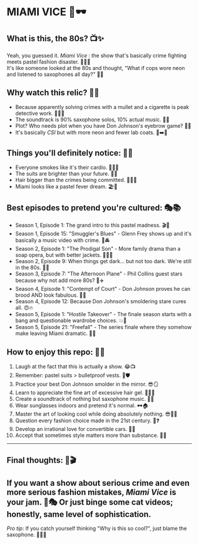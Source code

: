 # MIAMI VICE 🌴🕶️

## What is this, the 80s? 📺✨
Yeah, you guessed it. *Miami Vice* : the show that's basically crime fighting meets pastel fashion disaster. 👮‍♂️💖  
It's like someone looked at the 80s and thought, "What if cops wore neon and listened to saxophones all day?" 🎷🌈

## Why watch this relic? 🤔💎
- Because apparently solving crimes with a mullet and a cigarette is peak detective work. 🚬💇‍♂️
- The soundtrack is 90% saxophone solos, 10% actual music. 🎵🎷
- Plot? Who needs plot when you have Don Johnson's eyebrow game? 🤨✨
- It's basically *CSI* but with more neon and fewer lab coats. 🔬➡️🌈

## Things you'll definitely notice: 👀📝
- Everyone smokes like it's their cardio. 🚬🏃‍♂️
- The suits are brighter than your future. 🌟👔
- Hair bigger than the crimes being committed. 💇‍♀️🔫
- Miami looks like a pastel fever dream. 🏖️🎨

## Best episodes to pretend you're cultured: 🎭📚

- Season 1, Episode 1: The grand intro to this pastel madness. 🎬🌈
- Season 1, Episode 15: "Smuggler's Blues" - Glenn Frey shows up and it's basically a music video with crime. 🎸🚔
- Season 2, Episode 1: "The Prodigal Son" - More family drama than a soap opera, but with better jackets. 👨‍👦👔
- Season 2, Episode 9: When things get dark... but not too dark. We're still in the 80s. 🌙✨
- Season 3, Episode 7: "The Afternoon Plane" - Phil Collins guest stars because why not add more 80s? 🥁✈️
- Season 4, Episode 1: "Contempt of Court" - Don Johnson proves he can brood AND look fabulous. 😤💅
- Season 4, Episode 12: Because Don Johnson's smoldering stare cures all. 😍🔥
- Season 5, Episode 1: "Hostile Takeover" - The finale season starts with a bang and questionable wardrobe choices. 💥👗
- Season 5, Episode 21: "Freefall" - The series finale where they somehow make leaving Miami dramatic. 🌴😭
  
## How to enjoy this repo: 🎉📖
1. Laugh at the fact that this is actually a show. 😂📺
2. Remember: pastel suits > bulletproof vests. 👔🛡️
3. Practice your best Don Johnson smolder in the mirror. 😎🪞
4. Learn to appreciate the fine art of excessive hair gel. 💇‍♂️✨
5. Create a soundtrack of nothing but saxophone music. 🎷🎵
6. Wear sunglasses indoors and pretend it's normal. 🕶️🏠
7. Master the art of looking cool while doing absolutely nothing. 😎🧘‍♂️
8. Question every fashion choice made in the 21st century. 👗❓
9. Develop an irrational love for convertible cars. 🚗💨
10. Accept that sometimes style matters more than substance. 💅🎨
---
## Final thoughts: 💭🎬
If you want a show about serious crime and even more serious fashion mistakes, *Miami Vice* is your jam. 🍓🎭 Or just binge some cat videos; honestly, same level of sophistication.
---
*Pro tip:* If you catch yourself thinking "Why is this so cool?", just blame the saxophone. 🎷🤷‍♂️
